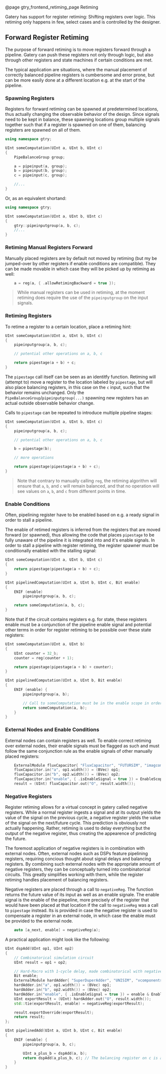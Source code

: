 @page gtry_frontend_retiming_page Retiming

Gatery has support for register retiming: Shifting registers over logic.
This retiming only happens in few, select cases and is controlled by the designer.

## Forward Register Retiming

The purpose of forward retiming is to move registers forward through a pipeline.
Gatery can push these registers not only through logic, but also through other registers and state machines if certain conditions are met.

The typical application are situations, where the manual placement of correctly balanced pipeline registers is cumbersome and error prone, but can be more easily done at a different location e.g. at the start of the pipeline.


### Spawning Registers

Registers for forward retiming can be spawned at predetermined locations, thus actually changing the observable behavior of the design.
Since signals need to be kept in balance, these spawning locations group multiple signals together such that if a register is spawned on one of them, balancing registers are spawned on all of them.

```cpp
using namespace gtry;

UInt someComputation(UInt a, UInt b, UInt c)
{
	PipeBalanceGroup group;

	a = pipeinput(a, group);
	b = pipeinput(b, group);
	c = pipeinput(c, group);

	//...
}
```
Or, as an equivalent shortand:
```cpp
using namespace gtry;

UInt someComputation(UInt a, UInt b, UInt c)
{
	gtry::pipeinputgroup(a, b, c);
	//...
}
```

### Retiming Manual Registers Forward

Manually placed registers are by default not moved by retiming (but my be jumped-over by other registers if enable conditions are compatible).
They can be made movable in which case they will be picked up by retiming as well:

```cpp
	a = reg(a, { .allowRetimingBackward = true });
```

> While manual registers can be used in retiming, at the moment retiming does require the use of the `pipeinputgroup` on the input signals.

### Retiming Registers

To retime a register to a certain location, place a retiming hint:
```cpp
UInt someComputation(UInt a, UInt b, UInt c)
{
	pipeinputgroup(a, b, c);

	// potential other operations on a, b, c

	return pipestage(a + b) + c;
}
```

The `pipestage` call itself can be seen as an identitfy function.
Retiming will (attempt to) move a register to the location labeled by `pipestage`, but will also place balancing registers, in this case on the `c` input, such that the behavior remains unchanged.
Only the `PipeBalanceGroup`/`pipeinputgroup(...)` spawning new registers has an actual outside observable behavior change.

Calls to `pipestage` can be repeated to introduce multiple pipeline stages:
```cpp
UInt someComputation(UInt a, UInt b, UInt c)
{
	pipeinputgroup(a, b, c);

	// potential other operations on a, b, c

	b = pipestage(b);

	// more operations

	return pipestage(pipestage(a + b) + c);
}
```

> Note that contrary to manually calling `reg`, the retiming algorithm will ensure that `a`, `b`, and `c` will remain balanced, and that no operation will see values on `a`, `b`, and `c` from different points in time.

### Enable Conditions

Often, pipelining register have to be enabled based on e.g. a ready signal in order to stall a pipeline.

The enable of retimed registers is inferred from the registers that are moved forward (or spawned), thus allowing the code that places `pipestage` to be fully unaware of the pipeline it is integrated into and it's enable signals.
In order to stall a pipeline with register retiming, the register spawner must be conditionally enabled with the stalling signal:

```cpp
UInt someComputation(UInt a, UInt b, UInt c)
{
	return pipestage(pipestage(a + b) + c);
}

UInt pipelinedComputation(UInt a, UInt b, UInt c, Bit enable)
{
	ENIF (enable)
		pipeinputgroup(a, b, c);

	return someComputation(a, b, c);
}
```

Note that if the circuit contains registers e.g. for state, these registers enable must be a conjunction of the pipeline enable signal and potential other terms in order for register retiming to be possible over these state registers:

```cpp
UInt someComputation(UInt a, UInt b)
{
	UInt counter = 32_b;
	counter = reg(counter + 1);

	return pipestage(pipestage(a + b) + counter);
}

UInt pipelinedComputation(UInt a, UInt b, Bit enable)
{
	ENIF (enable) {
		pipeinputgroup(a, b);

		// Call to someComputation must be in the enable scope in order to stall the counter register.
		return someComputation(a, b);
	}
}
```

### External Nodes and Enable Conditions

External nodes can contain registers as well.
To enable correct retiming over external nodes, their enable signals must be flagged as such and must follow the same conjunction rule as the enable signals of other manually placed registers:

```cpp
	ExternalModule fluxCapacitor{ "FluxCapacitor", "FUTURSIM", "imagcomponents" };
	fluxCapacitor.in("a", op1.width()) = (BVec) op1;
	fluxCapacitor.in("b", op2.width()) = (BVec) op2;
	fluxCapacitor.in("enable", { .isEnableSignal = true }) = EnableScope::getFullEnable();
	result = (UInt) fluxCapacitor.out("O", result.width());
```

### Negative Registers

Register retiming allows for a virtual concept in gatery called negative registers.
While a normal register ingests a signal and at its output yields the value of the signal on the previous cycle, a negative register yields the value of the signal on the next/future cycle.
This prediction is obviously not actually happening.
Rather, retiming is used to delay everything but the output of the negative register, thus creating the appearence of predicting the future.

The foremost application of negative registers is in combination with external nodes.
Often, external nodes such as DSPs feature pipelining registers, requiring concious thought about signal delays and balancing registers.
By combining such external nodes with the appropriate amount of negative registers, they can be conceptually turned into combinatorical circuits.
This greatly simplifies working with them, while the register retiming handles placement of balancing registers.

Negative registers are placed through a call to `negativeReg`.
The function returns the future value of its input as well as an enable signale.
The enable signal is the enable of the piepeline, more precisely of the register that would have been placed at that location if the call to `negativeReg` was a call to `pipestage` instead.
Its is provided in case the negative register is used to compensate a register in an external node, in which case the enable must be provided to the external node.
```cpp
	auto [a_next, enable] = negativeReg(a);
```


A practical application might look like the following:

```cpp
UInt dspAdd(UInt op1, UInt op2)
{
	// Combinatorical simulation circuit
	UInt result = op1 + op2;

	// Hard-Macro with 1-cycle delay, made combinatorical with negative register.
	Bit enable;
	ExternalModule hardAdder{ "SuperDuperAdder", "UNISIM", "vcomponents" };
	hardAdder.in("a", op1.width()) = (BVec) op1;
	hardAdder.in("b", op2.width()) = (BVec) op2;
	hardAdder.in("enable", { .isEnableSignal = true }) = enable & EnableScope::getFullEnable();
	UInt exportResult = (UInt) hardAdder.out("O", result.width());
	std::tie(exportResult, enable) = negativeReg(exportResult);

	result.exportOverride(exportResult);
	return result;
};

UInt pipelinedAdd(UInt a, UInt b, UInt c, Bit enable)
{
	ENIF (enable) {
		pipeinputgroup(a, b, c);

		UInt a_plus_b = dspAdd(a, b);
		return dspAdd(a_plus_b, c); // The balancing register on c is added automatically by the register retiming
	}
}
```


